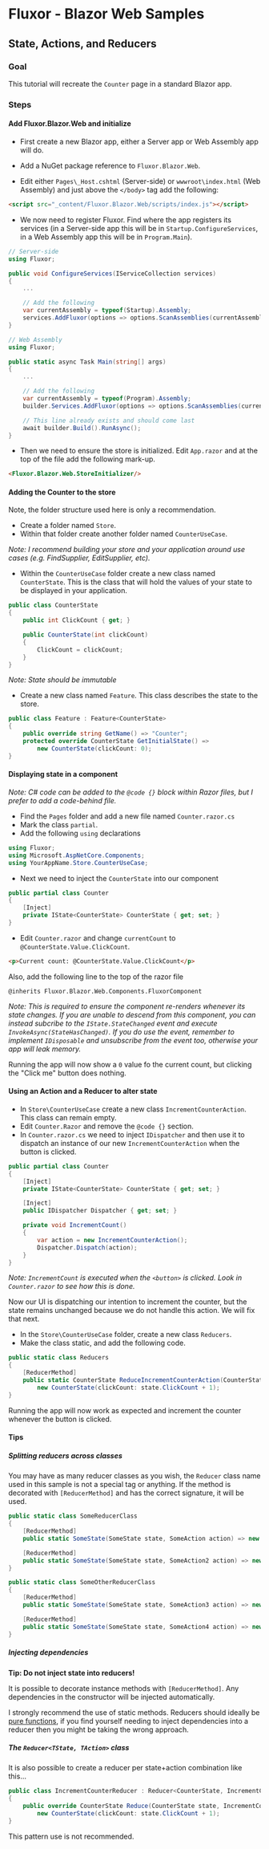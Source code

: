 # Fluxor - Blazor Web Samples

## State, Actions, and Reducers

### Goal
This tutorial will recreate the `Counter` page in a standard Blazor app.

### Steps

#### Add Fluxor.Blazor.Web and initialize
- First create a new Blazor app, either a Server app or Web Assembly app will do.

- Add a NuGet package reference to `Fluxor.Blazor.Web`.

- Edit either `Pages\_Host.cshtml` (Server-side) or `wwwroot\index.html` (Web Assembly) and
just above the `</body>` tag add the following:

```html
<script src="_content/Fluxor.Blazor.Web/scripts/index.js"></script>
```

- We now need to register Fluxor. Find where the app registers its services
(in a Server-side app this will be in `Startup.ConfigureServices`, in a Web Assembly app this will be
in `Program.Main`).

```c#
// Server-side
using Fluxor;

public void ConfigureServices(IServiceCollection services)
{
	...

	// Add the following
	var currentAssembly = typeof(Startup).Assembly;
	services.AddFluxor(options => options.ScanAssemblies(currentAssembly));
}
```

```c#
// Web Assembly
using Fluxor;

public static async Task Main(string[] args)
{
	...

	// Add the following
	var currentAssembly = typeof(Program).Assembly;
	builder.Services.AddFluxor(options => options.ScanAssemblies(currentAssembly));

	// This line already exists and should come last
	await builder.Build().RunAsync();
}
```

- Then we need to ensure the store is initialized. Edit `App.razor` and at the top of the file add
the following mark-up.

```html
<Fluxor.Blazor.Web.StoreInitializer/>
```

#### Adding the Counter to the store

Note, the folder structure used here is only a recommendation.
- Create a folder named `Store`.
- Within that folder create another folder named `CounterUseCase`.
 
*Note: I recommend building your store and your application around use
cases (e.g. FindSupplier, EditSupplier, etc).*

- Within the `CounterUseCase` folder create a new class named `CounterState`. This is the class that
will hold the values of your state to be displayed in your application.

```c#
public class CounterState
{
	public int ClickCount { get; }

	public CounterState(int clickCount)
	{
		ClickCount = clickCount;
	}
}
```

*Note: State should be immutable*

- Create a new class named `Feature`. This class describes the state to the store.

```c#
public class Feature : Feature<CounterState>
{
	public override string GetName() => "Counter";
	protected override CounterState GetInitialState() =>
		new CounterState(clickCount: 0);
}
```

#### Displaying state in a component

*Note: C# code can be added to the `@code {}` block within Razor files, but I prefer to add a
code-behind file.*

- Find the `Pages` folder and add a new file named `Counter.razor.cs`
- Mark the class `partial`.
- Add the following `using` declarations

```c#
using Fluxor;
using Microsoft.AspNetCore.Components;
using YourAppName.Store.CounterUseCase;
```

- Next we need to inject the `CounterState` into our component

```c#
public partial class Counter
{
	[Inject]
	private IState<CounterState> CounterState { get; set; }
}
```

- Edit `Counter.razor` and change `currentCount` to `@CounterState.Value.ClickCount`.

```html
<p>Current count: @CounterState.Value.ClickCount</p>
```

Also, add the following line to the top of the razor file
```
@inherits Fluxor.Blazor.Web.Components.FluxorComponent
```

*Note: This is required to ensure the component re-renders whenever its state changes. If you are unable
to descend from this component, you can instead subcribe to the `IState.StateChanged` event and execute
`InvokeAsync(StateHasChanged)`. If you do use the event, remember to implement `IDisposable` and
unsubscribe from the event too, otherwise your app will leak memory.*

Running the app will now show a `0` value fo the current count, but clicking the "Click me" button does nothing.

#### Using an Action and a Reducer to alter state

- In `Store\CounterUseCase` create a new class `IncrementCounterAction`. This class can remain empty.
- Edit `Counter.Razor` and remove the `@code {}` section.
- In `Counter.razor.cs` we need to inject `IDispatcher` and then use it to dispatch an instance
of our new `IncrementCounterAction` when the button is clicked.

```c#
public partial class Counter
{
	[Inject]
	private IState<CounterState> CounterState { get; set; }

	[Inject]
	public IDispatcher Dispatcher { get; set; }

	private void IncrementCount()
	{
		var action = new IncrementCounterAction();
		Dispatcher.Dispatch(action);
	}
}
```

*Note: `IncrementCount` is executed when the `<button>` is clicked. Look in `Counter.razor` to see how
this is done.*

Now our UI is dispatching our intention to increment the counter, but the state remains unchanged because
we do not handle this action. We will fix that next.

- In the `Store\CounterUseCase` folder, create a new class `Reducers`.
- Make the class static, and add the following code.

```c#
public static class Reducers
{
	[ReducerMethod]
	public static CounterState ReduceIncrementCounterAction(CounterState state, IncrementCounterAction action) =>
		new CounterState(clickCount: state.ClickCount + 1);
}
```

Running the app will now work as expected and increment the counter whenever the button is clicked.

#### Tips

##### Splitting reducers across classes

You may have as many reducer classes as you wish, the `Reducer` class name used in this sample is
not a special tag or anything. If the method is decorated with `[ReducerMethod]` and has the correct
signature, it will be used.

```c#
public static class SomeReducerClass
{
	[ReducerMethod]
	public static SomeState(SomeState state, SomeAction action) => new SomeState();

	[ReducerMethod]
	public static SomeState(SomeState state, SomeAction2 action) => new SomeState();
}

public static class SomeOtherReducerClass
{
	[ReducerMethod]
	public static SomeState(SomeState state, SomeAction3 action) => new SomeState();

	[ReducerMethod]
	public static SomeState(SomeState state, SomeAction4 action) => new SomeState();
}
```

##### Injecting dependencies

**Tip: Do not inject state into reducers!**

It is possible to decorate instance methods with `[ReducerMethod]`.
Any dependencies in the constructor will be injected automatically.

I strongly recommend the use of static methods. Reducers should ideally be
[pure functions](https://en.wikipedia.org/wiki/Pure_function),
if you find yourself needing to inject dependencies into a reducer then you might be
taking the wrong approach.

##### The `Reducer<TState, TAction>` class

It is also possible to create a reducer per state+action combination like this...

```c#
public class IncrementCounterReducer : Reducer<CounterState, IncrementCounterAction>
{
	public override CounterState Reduce(CounterState state, IncrementCounterAction action) =>
		new CounterState(clickCount: state.ClickCount + 1);
}
```

This pattern use is not recommended.